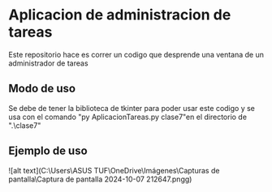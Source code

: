 # Aplicacion de administracion de tareas

Este repositorio hace es correr un codigo que desprende una ventana de un administrador de tareas 

## Modo de uso
Se debe de tener la biblioteca de tkinter para poder usar este codigo y se usa con el comando "py AplicacionTareas.py clase7"en el directorio de  ".\clase7"

## Ejemplo de uso 
![alt text](C:\Users\ASUS TUF\OneDrive\Imágenes\Capturas de pantalla\Captura de pantalla 2024-10-07 212647.pngg)